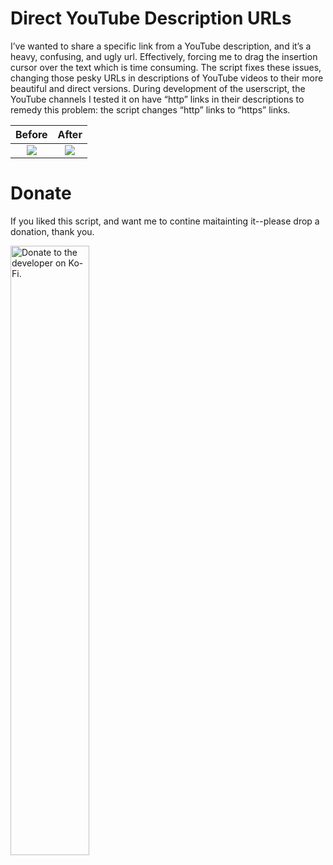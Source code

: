 # Direct YouTube Description URLs
I’ve wanted to share a specific link from a YouTube description, and it’s a heavy, confusing, and ugly url. Effectively, forcing me to drag the insertion cursor over the text which is time consuming. The script fixes these issues, changing those pesky URLs in descriptions of YouTube videos to their more beautiful and direct versions. During development of the userscript, the YouTube channels I tested it on have “http” links in their descriptions to remedy this problem: the script changes “http” links to “https” links.

| Before             |  After |
:-------------------------:|:-------------------------:
![](https://github.com/miahj1/direct-youtube-description-urls/assets/84815985/e65af8d3-9670-4f7b-a8c1-b4c647449c53)  |  ![](https://github.com/miahj1/direct-youtube-description-urls/assets/84815985/10fc01fe-1312-4642-8185-a66d95186414)

# Donate
If you liked this script, and want me to contine maitainting it--please drop a donation, thank you.

[<img alt="Donate to the developer on Ko-Fi." width="50%" src="https://github.com/miahj1/direct-youtube-description-urls/assets/84815985/567eb7ac-5d8b-470f-a8ab-0d398d658c80"/>](https://ko-fi.com/jabedmiah)
